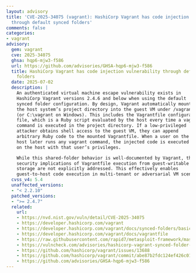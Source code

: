 ```yaml
---
layout: advisory
title: 'CVE-2025-34075 (vagrant): HashiCorp Vagrant has code injection vulnerability
  through default synced folders'
comments: false
categories:
- vagrant
advisory:
  gem: vagrant
  cve: 2025-34075
  ghsa: hqp6-mjw3-f586
  url: https://github.com/advisories/GHSA-hqp6-mjw3-f586
  title: HashiCorp Vagrant has code injection vulnerability through default synced
    folders
  date: 2025-07-02
  description: |
    An authenticated virtual machine escape vulnerability exists in
    HashiCorp Vagrant versions 2.4.6 and below when using the default
    synced folder configuration. By design, Vagrant automatically mounts
    the host system’s project directory into the guest VM under /vagrant
    (or C:\vagrant on Windows). This includes the Vagrantfile configuration
    file, which is a Ruby script evaluated by the host every time a vagrant
    command is executed in the project directory. If a low-privileged
    attacker obtains shell access to the guest VM, they can append
    arbitrary Ruby code to the mounted Vagrantfile. When a user on the
    host later runs any vagrant command, the injected code is executed
    on the host with that user’s privileges.

    While this shared-folder behavior is well-documented by Vagrant, the
    security implications of Vagrantfile execution from guest-writable
    storage are not explicitly addressed. This effectively enables
    guest-to-host code execution in multi-tenant or adversarial VM scenarios.
  cvss_v4: 5.4
  unaffected_versions:
  - "< 2.2.10"
  patched_versions:
  - ">= 2.4.7"
  related:
    url:
    - https://nvd.nist.gov/vuln/detail/CVE-2025-34075
    - https://developer.hashicorp.com/vagrant
    - https://developer.hashicorp.com/vagrant/docs/synced-folders/basic_usage
    - https://developer.hashicorp.com/vagrant/docs/vagrantfile
    - https://raw.githubusercontent.com/rapid7/metasploit-framework/master/modules/exploits/multi/local/vagrant_synced_folder_vagrantfile_breakout.rb
    - https://vulncheck.com/advisories/hashicorp-vagrant-synced-folder-vagrantfile-breakout
    - https://github.com/hashicorp/vagrant/issues/13688
    - https://github.com/hashicorp/vagrant/commit/abe87b2fdc124ef426c016d44d2f6f4792f0cbe3
    - https://github.com/advisories/GHSA-hqp6-mjw3-f586
---
```

